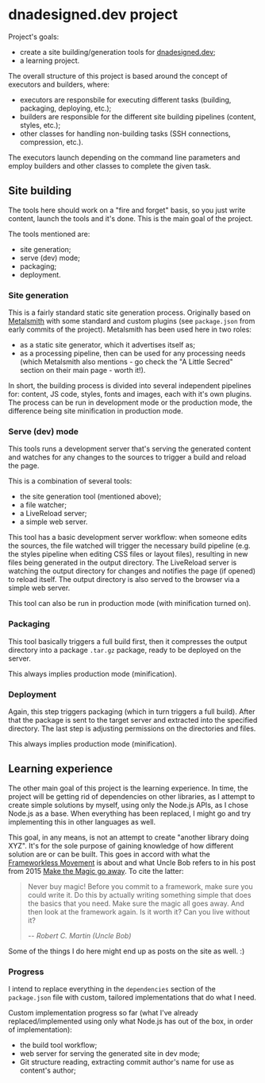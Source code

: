 # dnadesigned.dev project

Project's goals:

-   create a site building/generation tools for [dnadesigned.dev](https://dnadesigned.dev);
-   a learning project.

The overall structure of this project is based around the concept of executors and builders, where:

-   executors are responsbile for executing different tasks (building, packaging, deploying, etc.);
-   builders are responsible for the different site building pipelines (content, styles, etc.);
-   other classes for handling non-building tasks (SSH connections, compression, etc.).

The executors launch depending on the command line parameters and employ builders and other classes to complete
the given task.

## Site building

The tools here should work on a "fire and forget" basis, so you just write content, launch the tools and it's done.
This is the main goal of the project.

The tools mentioned are:

-   site generation;
-   serve (dev) mode;
-   packaging;
-   deployment.

### Site generation

This is a fairly standard static site generation process. Originally based on [Metalsmith](https://metalsmith.io/) with
some standard and custom plugins (see `package.json` from early commits of the project). Metalsmith has been used here
in two roles:

-   as a static site generator, which it advertises itself as;
-   as a processing pipeline, then can be used for any processing needs (which Metalsmith also mentions - go check
    the "A Little Secred" section on their main page - worth it!).

In short, the building process is divided into several independent pipelines for: content, JS code, styles, fonts
and images, each with it's own plugins. The process can be run in development mode or the production mode,
the difference being site minification in production mode.

### Serve (dev) mode

This tools runs a development server that's serving the generated content and watches for any changes to the sources
to trigger a build and reload the page.

This is a combination of several tools:

-   the site generation tool (mentioned above);
-   a file watcher;
-   a LiveReload server;
-   a simple web server.

This tool has a basic development server workflow: when someone edits the sources, the file watched will trigger
the necessary build pipeline (e.g. the styles pipeline when editing CSS files or layout files), resulting in new files
being generated in the output directory. The LiveReload server is watching the output directory for changes and notifies
the page (if opened) to reload itself. The output directory is also served to the browser via a simple web server.

This tool can also be run in production mode (with minification turned on).

### Packaging

This tool basically triggers a full build first, then it compresses the output directory into a package `.tar.gz`
package, ready to be deployed on the server.

This always implies production mode (minification).

### Deployment

Again, this step triggers packaging (which in turn triggers a full build). After that the package is sent to the target
server and extracted into the specified directory. The last step is adjusting permissions on the directories and files.

This always implies production mode (minification).

## Learning experience

The other main goal of this project is the learning experience. In time, the project will be getting rid of dependencies
on other libraries, as I attempt to create simple solutions by myself, using only the Node.js APIs, as I chose Node.js
as a base. When everything has been replaced, I might go and try implementing this in other languages as well.

This goal, in any means, is not an attempt to create "another library doing XYZ". It's for the sole purpose of gaining
knowledge of how different solution are or can be built. This goes in accord with what
the [Frameworkless Movement](https://www.frameworklessmovement.org/) is about and what Uncle Bob refers to in his post
from 2015 [Make the Magic go away](https://blog.cleancoder.com/uncle-bob/2015/08/06/LetTheMagicDie.html). To cite
the latter:

> Never buy magic! Before you commit to a framework, make sure you could write it. Do this by actually writing
> something simple that does the basics that you need. Make sure the magic all goes away. And then look at the framework
> again. Is it worth it? Can you live without it?
>
> -- <cite>Robert C. Martin (Uncle Bob)</cite>

Some of the things I do here might end up as posts on the site as well. :)

### Progress

I intend to replace everything in the `dependencies` section of the `package.json` file with custom, tailored
implementations that do what I need.

Custom implementation progress so far (what I've already replaced/implemented using only what Node.js has out of
the box, in order of implementation):

-   the build tool workflow;
-   web server for serving the generated site in dev mode;
-   Git structure reading, extracting commit author's name for use as content's author;
